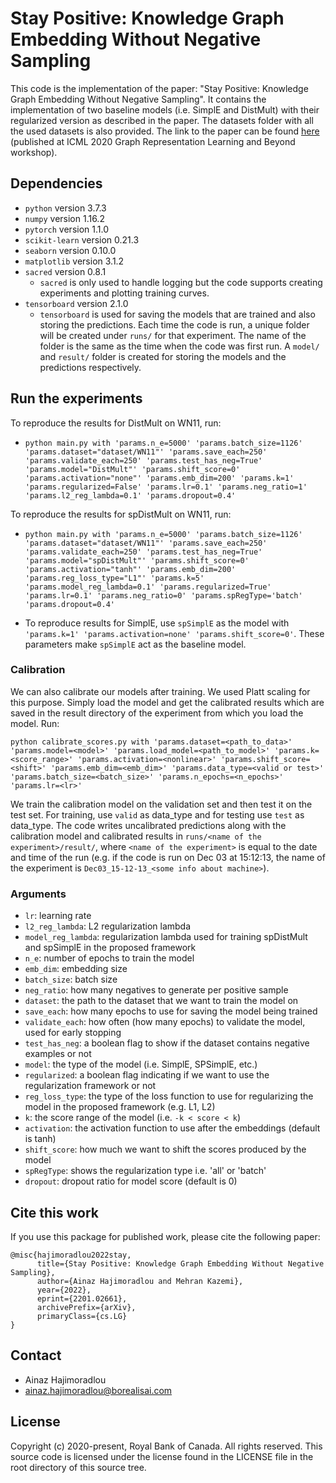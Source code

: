 
# Stay Positive: Knowledge Graph Embedding Without Negative Sampling

This code is the implementation of the paper: "Stay Positive: Knowledge Graph Embedding Without Negative Sampling". It contains the implementation of two baseline models (i.e. SimplE and DistMult) with their regularized version as described in the paper. 
The datasets folder with all the used datasets is also provided.
The link to the paper can be found [here](https://arxiv.org/abs/2201.02661) (published at ICML 2020 Graph Representation Learning and Beyond workshop).

## Dependencies

* `python` version 3.7.3
* `numpy` version 1.16.2
* `pytorch` version 1.1.0
* `scikit-learn` version 0.21.3
* `seaborn` version 0.10.0
* `matplotlib` version 3.1.2
* `sacred` version 0.8.1
	* `sacred` is only used to handle logging but the code supports creating experiments and plotting training curves.
* `tensorboard` version 2.1.0
	* `tensorboard` is used for saving the models that are trained and also storing the predictions. Each time the code is run, a unique folder will be created under `runs/` for that experiment. The name of the folder is the same as the time when the code was first run. A `model/` and `result/` folder is created for storing the models and the predictions respectively.

## Run the experiments

To reproduce the results for DistMult on WN11, run:

* `python main.py with 'params.n_e=5000' 'params.batch_size=1126' 'params.dataset="dataset/WN11"' 'params.save_each=250' 'params.validate_each=250' 'params.test_has_neg=True' 'params.model="DistMult"' 'params.shift_score=0' 'params.activation="none"' 'params.emb_dim=200' 'params.k=1'  'params.regularized=False' 'params.lr=0.1' 'params.neg_ratio=1' 'params.l2_reg_lambda=0.1' 'params.dropout=0.4'`

To reproduce the results for spDistMult on WN11, run:

* `python main.py with 'params.n_e=5000' 'params.batch_size=1126' 'params.dataset="dataset/WN11"' 'params.save_each=250' 'params.validate_each=250' 'params.test_has_neg=True' 'params.model="spDistMult"' 'params.shift_score=0' 'params.activation="tanh"' 'params.emb_dim=200' 'params.reg_loss_type="L1"' 'params.k=5' 'params.model_reg_lambda=0.1' 'params.regularized=True' 'params.lr=0.1' 'params.neg_ratio=0' 'params.spRegType='batch' 'params.dropout=0.4'`

* To reproduce results for SimplE, use `spSimplE` as the model with `'params.k=1' 'params.activation=none' 'params.shift_score=0'`. These parameters make `spSimplE` act as the baseline model.

### Calibration

We can also calibrate our models after training. We used Platt scaling for this purpose. Simply load the model and get the calibrated results which are saved in the result directory of the experiment from which you load the model. Run:

`python calibrate_scores.py with 'params.dataset=<path_to_data>' 'params.model=<model>' 'params.load_model=<path_to_model>' 'params.k=<score_range>' 'params.activation=<nonlinear>' 'params.shift_score=<shift>' 'params.emb_dim=<emb_dim>' 'params.data_type=<valid or test>' 'params.batch_size=<batch_size>' 'params.n_epochs=<n_epochs>' 'params.lr=<lr>'`

We train the calibration model on the validation set and then test it on the test set. For training, use `valid` as data_type and for testing use `test` as data_type. The code writes uncalibrated predictions along with the 
calibration model and calibrated results in `runs/<name of the experiment>/result/`, where `<name of the experiment>` is equal to the date and time of the run (e.g. if the code is run on Dec 03 at 15:12:13, the name
of the experiment is `Dec03_15-12-13_<some info about machine>`).

### Arguments

* `lr`: learning rate
* `l2_reg_lambda`: L2 regularization lambda 
* `model_reg_lambda`: regularization lambda used for training spDistMult and spSimplE in the proposed framework
* `n_e`: number of epochs to train the model
* `emb_dim`: embedding size
* `batch_size`: batch size
* `neg_ratio`: how many negatives to generate per positive sample
* `dataset`: the path to the dataset that we want to train the model on
* `save_each`: how many epochs to use for saving the model being trained
* `validate_each`: how often (how many epochs) to validate the model, used for early stopping
* `test_has_neg`: a boolean flag to show if the dataset contains negative examples or not
* `model`: the type of the model (i.e. SimplE, SPSimplE, etc.)
* `regularized`: a boolean flag indicating if we want to use the regularization framework or not
* `reg_loss_type`: the type of the loss function to use for regularizing the model in the proposed framework (e.g. L1, L2)
* `k`: the score range of the model (i.e. `-k < score < k`)
* `activation`: the activation function to use after the embeddings (default is tanh)
* `shift_score`: how much we want to shift the scores produced by the model
* `spRegType`: shows the regularization type i.e. 'all' or 'batch'
* `dropout`: dropout ratio for model score (default is 0)


## Cite this work

If you use this package for published work, please cite the following paper:

```
@misc{hajimoradlou2022stay,
      title={Stay Positive: Knowledge Graph Embedding Without Negative Sampling}, 
      author={Ainaz Hajimoradlou and Mehran Kazemi},
      year={2022},
      eprint={2201.02661},
      archivePrefix={arXiv},
      primaryClass={cs.LG}
}
```

## Contact

* Ainaz Hajimoradlou
* ainaz.hajimoradlou@borealisai.com

## License

Copyright (c) 2020-present, Royal Bank of Canada. All rights reserved. This source code is licensed under the license found in the LICENSE file in the root directory of this source tree.
